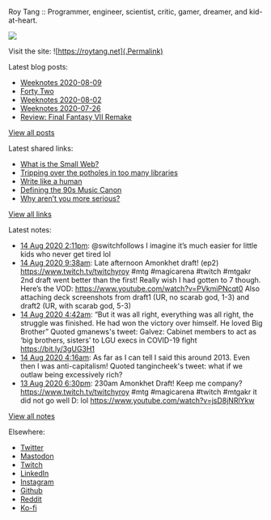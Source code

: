 Roy Tang :: Programmer, engineer, scientist, critic, gamer, dreamer, and kid-at-heart.

![](https://roytang.net/img/profile.jpg)

Visit the site: ![https://roytang.net](.Permalink)

Latest blog posts:
    

- [Weeknotes 2020-08-09](https://roytang.net/2020/08/weeknotes-08-09/)
- [Forty Two](https://roytang.net/2020/08/forty-two/)
- [Weeknotes 2020-08-02](https://roytang.net/2020/08/weeknotes-08-02/)
- [Weeknotes 2020-07-26](https://roytang.net/2020/07/weeknotes-07-26/)
- [Review: Final Fantasy VII Remake](https://roytang.net/2020/07/ff7r-review/)

[View all posts](https://roytang.net/blog)

Latest shared links:
    

- [What is the Small Web?](https://roytang.net/2020/08/what-is-the-small-web/)
- [Tripping over the potholes in too many libraries](https://roytang.net/2020/08/tripping-over-the-potholes-in-too-many-libraries/)
- [Write like a human](https://roytang.net/2020/07/write-like-a-human/)
- [Defining the 90s Music Canon](https://roytang.net/2020/07/defining-the-90s-music-canon/)
- [Why aren’t you more serious?](https://roytang.net/2020/07/why-arent-you-more-serious/)

[View all links](https://roytang.net/links)

Latest notes:
    

- [14 Aug 2020 2:11pm](https://roytang.net/2020/08/1294275419332423686/): @switchfollows I imagine it&rsquo;s much easier for little kids who never get tired lol
- [14 Aug 2020 9:38am](https://roytang.net/2020/08/1294206701965631488/): Late afternoon Amonkhet draft! (ep2) https://www.twitch.tv/twitchyroy #mtg #magicarena #twitch #mtgakr
2nd draft went better than the first! Really wish I had gotten to 7 though. Here&rsquo;s the VOD: https://www.youtube.com/watch?v=PVkmiPNcqt0
Also attaching deck screenshots from draft1 (UR, no scarab god, 1-3) and draft2 (UR, with scarab god, 5-3)
- [14 Aug 2020 4:42am](https://roytang.net/2020/08/1294132266558398465/): &ldquo;But it was all right, everything was all right, the struggle was finished. He had won the victory over himself. He loved Big Brother&rdquo;
Quoted gmanews&#39;s tweet:   Galvez: Cabinet members to act as &lsquo;big brothers, sisters&rsquo; to LGU execs in COVID-19 fight https://bit.ly/3gUG3H1  
- [14 Aug 2020 4:16am](https://roytang.net/2020/08/1294125739487330306/): As far as I can tell I said this around 2013. Even then I was anti-capitalism!
Quoted tangincheek&#39;s tweet:   what if we outlaw being excessively rich?  
- [13 Aug 2020 6:30pm](https://roytang.net/2020/08/1293978280622776320/): 230am Amonkhet Draft! Keep me company? https://www.twitch.tv/twitchyroy #mtg #magicarena #twitch #mtgakr
it did not go well D: lol https://www.youtube.com/watch?v=jsD8jNRlYkw

[View all notes](https://roytang.net/notes)

Elsewhere:

- [Twitter](https://twitter.com/roytang)
- [Mastodon](https://mastodon.technology/@roytang)
- [Twitch](https://twitch.tv/twitchyroy)
- [LinkedIn](https://www.linkedin.com/in/roytang)
- [Instagram](https://instagram.com/roytang0400)
- [Github](https://github.com/roytang)
- [Reddit](https://reddit.com/u/hungryroy)
- [Ko-fi](https://ko-fi.com/roytang)